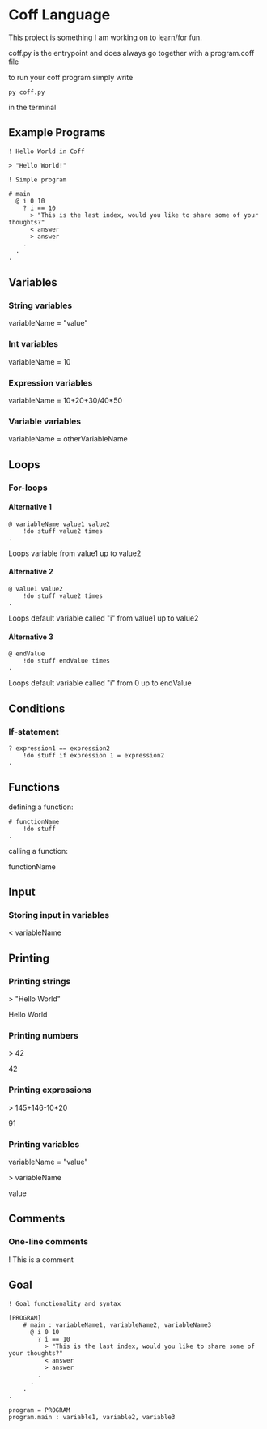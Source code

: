 # Coff Language
This project is something I am working on to learn/for fun.

coff.py is the entrypoint and does always go together with a program.coff file

to run your coff program simply write 
```
py coff.py
```
in  the terminal
## Example Programs

```
! Hello World in Coff

> "Hello World!"
```

```
! Simple program

# main
  @ i 0 10
    ? i == 10
      > "This is the last index, would you like to share some of your thoughts?"
      < answer
      > answer
    .
  .
.
```

## Variables

### String variables

variableName = "value"

### Int variables

variableName = 10

### Expression variables

variableName = 10+20+30/40\*50

### Variable variables

variableName = otherVariableName

## Loops

### For-loops

#### Alternative 1

```
@ variableName value1 value2
	!do stuff value2 times
.
```

Loops variable from value1 up to value2

#### Alternative 2

```
@ value1 value2
	!do stuff value2 times
.
```

Loops default variable called "i" from value1 up to value2

#### Alternative 3

```
@ endValue
	!do stuff endValue times
.
```

Loops default variable called "i" from 0 up to endValue

## Conditions

### If-statement

```
? expression1 == expression2
	!do stuff if expression 1 = expression2
.
```

## Functions

defining a function:

```
# functionName
	!do stuff
.
```

calling a function:

functionName

## Input

### Storing input in variables

< variableName

## Printing

### Printing strings

\> "Hello World"

Hello World

### Printing numbers

\> 42

42

### Printing expressions

\> 145+146-10\*20

91

### Printing variables

variableName = "value"

\> variableName

value

## Comments

### One-line comments

! This is a comment

## Goal

```
! Goal functionality and syntax

[PROGRAM]
	# main : variableName1, variableName2, variableName3
	  @ i 0 10
	    ? i == 10
	      > "This is the last index, would you like to share some of your thoughts?"
	      < answer
	      > answer
	    .
	  .
	.
.

program = PROGRAM
program.main : variable1, variable2, variable3
```
